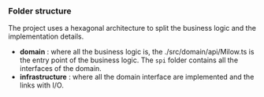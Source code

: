 ### Folder structure

The project uses a hexagonal architecture to split the business logic and the implementation details. 

- **domain** : where all the business logic is, the ./src/domain/api/Milow.ts is the entry point of the business logic. The `spi` folder contains all the interfaces of the domain.  
- **infrastructure** : where all the domain interface are implemented and the links with I/O.